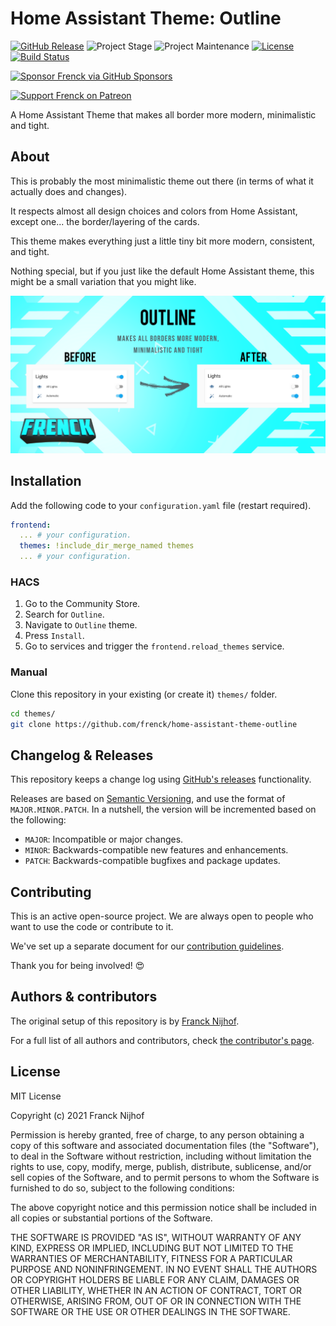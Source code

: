 # Home Assistant Theme: Outline

[![GitHub Release][releases-shield]][releases]
![Project Stage][project-stage-shield]
![Project Maintenance][maintenance-shield]
[![License][license-shield]](LICENSE.md)
[![Build Status][build-shield]][build]

[![Sponsor Frenck via GitHub Sponsors][github-sponsors-shield]][github-sponsors]

[![Support Frenck on Patreon][patreon-shield]][patreon]

A Home Assistant Theme that makes all border more modern, minimalistic and
tight.

## About

This is probably the most minimalistic theme out there (in terms of what
it actually does and changes).

It respects almost all design choices and colors from Home Assistant, except
one... the border/layering of the cards.

This theme makes everything just a little tiny bit more modern, consistent,
and tight.

Nothing special, but if you just like the default Home Assistant theme, this
might be a small variation that you might like.

[![Home Assistant Theme: Outline; Before & After](images/before-after.png)](images/before-after.png)

## Installation

Add the following code to your `configuration.yaml` file (restart required).

```yaml
frontend:
  ... # your configuration.
  themes: !include_dir_merge_named themes
  ... # your configuration.
```

### HACS

1. Go to the Community Store.
2. Search for `Outline`.
3. Navigate to `Outline` theme.
4. Press `Install`.
5. Go to services and trigger the `frontend.reload_themes` service.

### Manual

Clone this repository in your existing (or create it) `themes/` folder.

```bash
cd themes/
git clone https://github.com/frenck/home-assistant-theme-outline
```

## Changelog & Releases

This repository keeps a change log using [GitHub's releases][releases]
functionality.

Releases are based on [Semantic Versioning][semver], and use the format
of `MAJOR.MINOR.PATCH`. In a nutshell, the version will be incremented
based on the following:

- `MAJOR`: Incompatible or major changes.
- `MINOR`: Backwards-compatible new features and enhancements.
- `PATCH`: Backwards-compatible bugfixes and package updates.

## Contributing

This is an active open-source project. We are always open to people who want to
use the code or contribute to it.

We've set up a separate document for our
[contribution guidelines](CONTRIBUTING.md).

Thank you for being involved! :heart_eyes:

## Authors & contributors

The original setup of this repository is by [Franck Nijhof][frenck].

For a full list of all authors and contributors,
check [the contributor's page][contributors].

## License

MIT License

Copyright (c) 2021 Franck Nijhof

Permission is hereby granted, free of charge, to any person obtaining a copy
of this software and associated documentation files (the "Software"), to deal
in the Software without restriction, including without limitation the rights
to use, copy, modify, merge, publish, distribute, sublicense, and/or sell
copies of the Software, and to permit persons to whom the Software is
furnished to do so, subject to the following conditions:

The above copyright notice and this permission notice shall be included in all
copies or substantial portions of the Software.

THE SOFTWARE IS PROVIDED "AS IS", WITHOUT WARRANTY OF ANY KIND, EXPRESS OR
IMPLIED, INCLUDING BUT NOT LIMITED TO THE WARRANTIES OF MERCHANTABILITY,
FITNESS FOR A PARTICULAR PURPOSE AND NONINFRINGEMENT. IN NO EVENT SHALL THE
AUTHORS OR COPYRIGHT HOLDERS BE LIABLE FOR ANY CLAIM, DAMAGES OR OTHER
LIABILITY, WHETHER IN AN ACTION OF CONTRACT, TORT OR OTHERWISE, ARISING FROM,
OUT OF OR IN CONNECTION WITH THE SOFTWARE OR THE USE OR OTHER DEALINGS IN THE
SOFTWARE.

[build-shield]: https://github.com/frenck/home-assistant-theme-outline/actions/workflows/linting.yaml/badge.svg
[build]: https://github.com/frenck/home-assistant-theme-outline/actions/workflows/linting.yaml
[contributors]: https://github.com/frenck/home-assistant-theme-outline/graphs/contributors
[frenck]: https://github.com/frenck
[github-sponsors-shield]: https://frenck.dev/wp-content/uploads/2019/12/github_sponsor.png
[github-sponsors]: https://github.com/sponsors/frenck
[license-shield]: https://img.shields.io/github/license/frenck/home-assistant-theme-outline.svg
[maintenance-shield]: https://img.shields.io/maintenance/yes/2021.svg
[patreon-shield]: https://frenck.dev/wp-content/uploads/2019/12/patreon.png
[patreon]: https://www.patreon.com/frenck
[project-stage-shield]: https://img.shields.io/badge/project%20stage-experimental-yellow.svg
[releases-shield]: https://img.shields.io/github/release/frenck/home-assistant-theme-outline.svg
[releases]: https://github.com/frenck/home-assistant-theme-outline/releases
[semver]: http://semver.org/spec/v2.0.0.html
